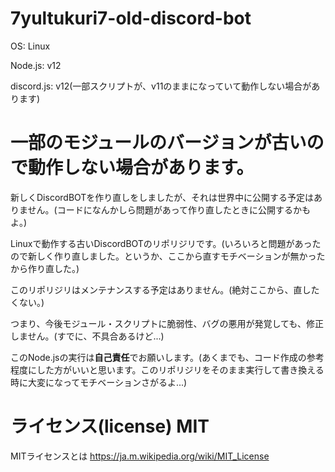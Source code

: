 # 7yultukuri7-old-discord-bot
OS: Linux 

Node.js: v12

discord.js: v12(一部スクリプトが、v11のままになっていて動作しない場合があります)

# 一部のモジュールのバージョンが古いので動作しない場合があります。
新しくDiscordBOTを作り直しをしましたが、それは世界中に公開する予定はありません。(コードになんかしら問題があって作り直したときに公開するかもよ。)

Linuxで動作する古いDiscordBOTのリポリジリです。(いろいろと問題があったので新しく作り直しました。というか、ここから直すモチベーションが無かったから作り直した。)

このリポリジリはメンテナンスする予定はありません。(絶対ここから、直したくない。)

つまり、今後モジュール・スクリプトに脆弱性、バグの悪用が発覚しても、修正しません。(すでに、不具合あるけど...)

このNode.jsの実行は**自己責任**でお願いします。(あくまでも、コード作成の参考程度にした方がいいと思います。このリポリジリをそのまま実行して書き換える時に大変になってモチベーションさがるよ...)

# ライセンス(license) MIT
MITライセンスとは https://ja.m.wikipedia.org/wiki/MIT_License
